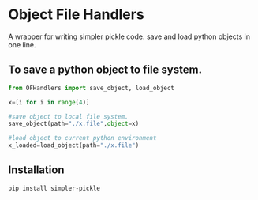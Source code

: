 # Object File Handlers

A wrapper for writing simpler pickle code. save and load python objects in one line.

## To save a python object to file system.

```python
from OFHandlers import save_object, load_object

x=[i for i in range(4)]

#save object to local file system.
save_object(path="./x.file",object=x)

#load object to current python environment
x_loaded=load_object(path="./x.file")

```

## Installation 

```
pip install simpler-pickle
```